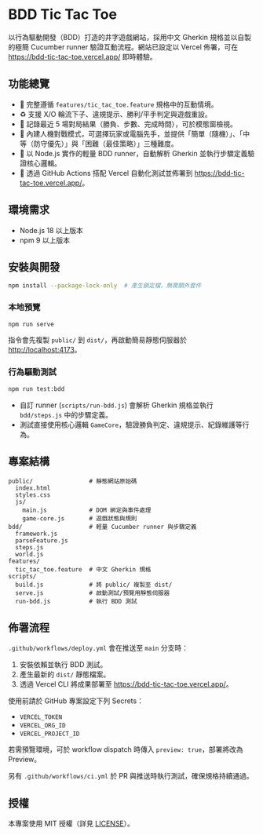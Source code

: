 # BDD Tic Tac Toe

以行為驅動開發（BDD）打造的井字遊戲網站，採用中文 Gherkin 規格並以自製的極簡 Cucumber runner 驗證互動流程。網站已設定以 Vercel 佈署，可在 <https://bdd-tic-tac-toe.vercel.app/> 即時體驗。

## 功能總覽

- 🎯 完整遵循 `features/tic_tac_toe.feature` 規格中的互動情境。
- ♻️ 支援 X/O 輪流下子、違規提示、勝利/平手判定與遊戲重設。
- 🧠 記錄最近 5 場對局結果（勝負、步數、完成時間），可於模態窗檢視。
- 🤖 內建人機對戰模式，可選擇玩家或電腦先手，並提供「簡單（隨機）」、「中等（防守優先）」與「困難（最佳策略）」三種難度。
- 🧪 以 Node.js 實作的輕量 BDD runner，自動解析 Gherkin 並執行步驟定義驗證核心邏輯。
- 🚀 透過 GitHub Actions 搭配 Vercel 自動化測試並佈署到 <https://bdd-tic-tac-toe.vercel.app/>。

## 環境需求

- Node.js 18 以上版本
- npm 9 以上版本

## 安裝與開發

```bash
npm install --package-lock-only  # 產生鎖定檔，無需額外套件
```

### 本地預覽

```bash
npm run serve
```

指令會先複製 `public/` 到 `dist/`，再啟動簡易靜態伺服器於 <http://localhost:4173>。

### 行為驅動測試

```bash
npm run test:bdd
```

- 自訂 runner (`scripts/run-bdd.js`) 會解析 Gherkin 規格並執行 `bdd/steps.js` 中的步驟定義。
- 測試直接使用核心邏輯 `GameCore`，驗證勝負判定、違規提示、紀錄維護等行為。

## 專案結構

```
public/                # 靜態網站原始碼
  index.html
  styles.css
  js/
    main.js            # DOM 綁定與事件處理
    game-core.js       # 遊戲狀態與規則
bdd/                   # 輕量 Cucumber runner 與步驟定義
  framework.js
  parseFeature.js
  steps.js
  world.js
features/
  tic_tac_toe.feature  # 中文 Gherkin 規格
scripts/
  build.js             # 將 public/ 複製至 dist/
  serve.js             # 啟動測試/預覽用靜態伺服器
  run-bdd.js           # 執行 BDD 測試
```

## 佈署流程

`.github/workflows/deploy.yml` 會在推送至 `main` 分支時：

1. 安裝依賴並執行 BDD 測試。
2. 產生最新的 `dist/` 靜態檔案。
3. 透過 Vercel CLI 將成果部署至 <https://bdd-tic-tac-toe.vercel.app/>。

使用前請於 GitHub 專案設定下列 Secrets：

- `VERCEL_TOKEN`
- `VERCEL_ORG_ID`
- `VERCEL_PROJECT_ID`

若需預覽環境，可於 workflow dispatch 時傳入 `preview: true`，部署將改為 Preview。

另有 `.github/workflows/ci.yml` 於 PR 與推送時執行測試，確保規格持續通過。

## 授權

本專案使用 MIT 授權（詳見 [LICENSE](./LICENSE)）。
